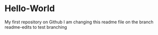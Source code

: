 # Hello-World
My first repository on Github
I am changing this readme file on the branch readme-edits to test branching
